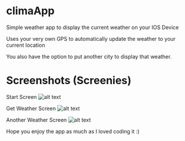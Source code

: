 # climaApp

Simple weather app to display the current weather on your IOS Device

Uses your very own GPS to automatically update the weather to your current location

You also have the option to put another city to display that weather.



# Screenshots (Screenies)

Start Screen
![alt text](https://ibb.co/jakOdo)




Get Weather Screen
![alt text](https://ibb.co/eHoWW8)




Another Weather Screen
![alt text](https://ibb.co/fjf6yo)

Hope you enjoy the app as much as I loved coding it :)
